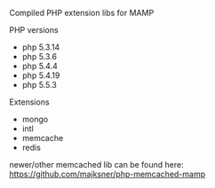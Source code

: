 Compiled PHP extension libs for MAMP

PHP versions
- php 5.3.14
- php 5.3.6
- php 5.4.4
- php 5.4.19
- php 5.5.3

Extensions
 - mongo
 - intl
 - memcache
 - redis

newer/other memcached lib can be found here:
https://github.com/majksner/php-memcached-mamp
